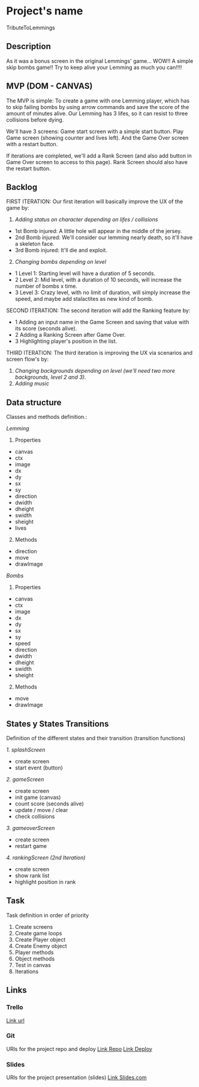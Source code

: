 # Project's name
TributeToLemmings


## Description
As it was a bonus screen in the original Lemmings' game... WOW!! A simple skip bombs game!! Try to keep alive your Lemming as much you can!!!!


## MVP (DOM - CANVAS)
The MVP is simple: To create a game with one Lemming player, which has to skip failing bombs by using arrow commands and save the score of the amount of minutes alive. Our Lemming has 3 lifes, so it can resist to three collisions before dying.

We'll have 3 screens: Game start screen with a simple start button. Play Game screen (showing counter and lives left). And the Game Over screen with a restart button.

If iterations are completed, we'll add a Rank Screen (and also add button in Game Over screen to access to this page). Rank Screen should also have the restart button.


## Backlog
FIRST ITERATION:
Our first iteration will basically improve the UX of the game by:
1. *Adding status on character depending on lifes / collisions*
- 1st Bomb injured: A little hole will appear in the middle of the jersey.
- 2nd Bomb injured: We'll consider our lemming nearly death, so it'll have a skeleton face.
- 3rd Bomb injured: It'll die and exploit.

2. *Changing bombs depending on level*
- 1 Level 1: Starting level will have a duration of 5 seconds.
- 2 Level 2: Mid level, with a duration of 10 seconds, will increase the number of bombs x time.
- 3 Level 3: Crazy level, with no limit of duration, will simply increase the speed, and maybe add stalactites as new kind of bomb.

SECOND ITERATION:
The second iteration will add the Ranking feature by:
- 1 Adding an input name in the Game Screen and saving that value with its score (seconds alive).
- 2 Adding a Ranking Screen after Game Over.
- 3 Highlighting player's position in the list.

THIRD ITERATION:
The third iteration is improving the UX via scenarios and screen flow's by:
1. *Changing backgrounds depending on level (we'll need two more backgrounds, level 2 and 3).*
2. *Adding music*


## Data structure
Classes and methods definition.:

*Lemming*
1. Properties
  * canvas
  * ctx
  * image
  * dx
  * dy
  * sx
  * sy
  * direction
  * dwidth
  * dheight
  * swidth
  * sheight
  * lives
  
2. Methods
  * direction
  * move
  * drawImage

*Bombs*
1. Properties
  * canvas
  * ctx
  * image
  * dx
  * dy
  * sx
  * sy
  * speed
  * direction
  * dwidth
  * dheight
  * swidth
  * sheight

2. Methods
  * move
  * drawImage


## States y States Transitions
Definition of the different states and their transition (transition functions)

*1. splashScreen*
  * create screen
  * start event (button)

*2. gameScreen*
  * create screen
  * init game (canvas)
  * count score (seconds alive)
  * update / move / clear
  * check collisions

*3. gameoverScreen*
  * create screen
  * restart game
  
*4. rankingScreen (2nd Iteration)*
  * create screen
  * show rank list
  * highlight position in rank


## Task
Task definition in order of priority
1. Create screens
2. Create game loops
3. Create Player object
4. Create Enemy object
5. Player methods
6. Object methods
7. Test in canvas
8. Iterations

## Links


### Trello
[Link url](https://trello.com/b/m0jmTCtD)


### Git
URls for the project repo and deploy
[Link Repo](https://github.com/annacv/TributeToLemmings)
[Link Deploy](http://github.com)


### Slides
URls for the project presentation (slides)
[Link Slides.com](http://slides.com)
